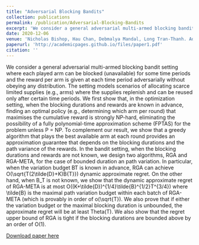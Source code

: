 ```yaml
---
title: "Adversarial Blocking Bandits"
collection: publications
permalink: /publication/Adversarial-Blocking-Bandits
excerpt: 'We consider a general adversarial multi-armed blocking bandit setting where each played arm can be blocked (unavailable) for some time periods and the reward per arm is given at each time period adversarially without obeying any distribution. '
date: 2020-12-06
venue: 'Nicholas Bishop, Hau Chan, Debmalya Mandal, Long Tran-Thanh. Adversarial Blocking Bandits in Advances in  Neural  Information  Processing  Systems  33 (NeurIPS 2020), 2020 '
paperurl: 'http://academicpages.github.io/files/paper1.pdf'
citation: ''
---
```

We consider a general adversarial multi-armed blocking bandit setting where each played arm can be blocked (unavailable) for some time periods and the reward per arm is given at each time period adversarially without obeying any distribution. The setting models scenarios of allocating scarce limited supplies (e.g., arms) where the supplies replenish and can be reused only after certain time periods. We first show that, in the optimization setting, when the blocking durations and rewards are known in advance, finding an optimal policy (e.g., determining which arm per round) that maximises the cumulative reward is strongly NP-hard, eliminating the possibility of a fully polynomial-time approximation scheme (FPTAS) for the problem unless P = NP. To complement our result, we show that a greedy algorithm that plays the best available arm at each round provides an approximation guarantee that depends on the blocking durations and the path variance of the rewards. In the bandit setting, when the blocking durations and rewards are not known, we design two algorithms, RGA and RGA-META, for the case of bounded duration an path variation. In particular, when the variation budget BT is known in advance, RGA can achieve O(\sqrt{T(2\tilde{D}+K)B{T}}) dynamic approximate regret. On the other hand, when B_T is not known, we show that the dynamic approximate regret of RGA-META is at most O((K+\tilde{D})^{1/4}\tilde{B}^{1/2}T^{3/4}) where \tilde{B} is the maximal path variation budget within each batch of RGA-META (which is provably in order of o(\sqrt{T}). We also prove that if either the variation budget or the maximal blocking duration is unbounded, the approximate regret will be at least Theta(T). We also show that the regret upper bound of RGA is tight if the blocking durations are bounded above by an order of O(1).

[Download paper here](https://papers.nips.cc/paper/2020/hash/5cc3749a6e56ef6d656735dff9176074-Abstract.html)
